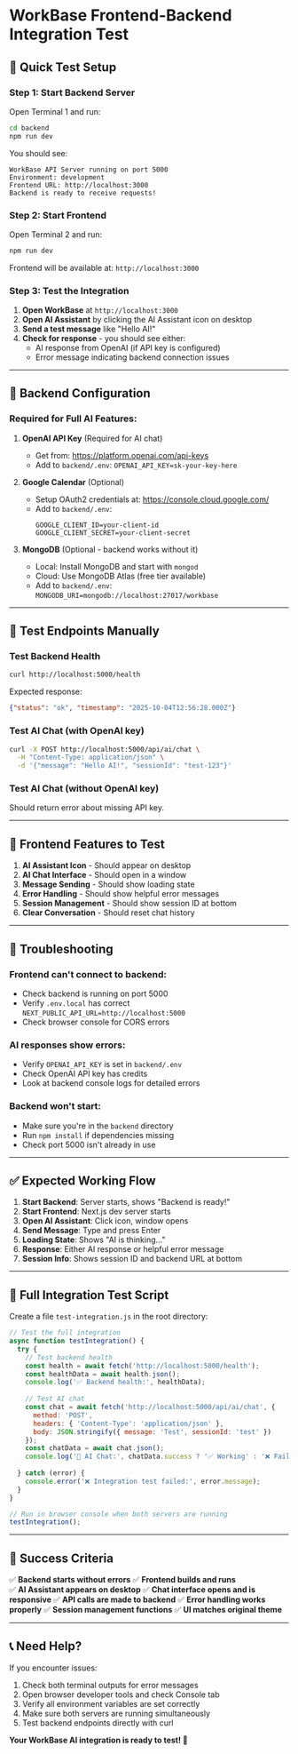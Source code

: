 # WorkBase Frontend-Backend Integration Test

## 🚀 Quick Test Setup

### Step 1: Start Backend Server

Open Terminal 1 and run:

```bash
cd backend
npm run dev
```

You should see:
```
WorkBase API Server running on port 5000
Environment: development  
Frontend URL: http://localhost:3000
Backend is ready to receive requests!
```

### Step 2: Start Frontend

Open Terminal 2 and run:

```bash
npm run dev
```

Frontend will be available at: `http://localhost:3000`

### Step 3: Test the Integration

1. **Open WorkBase** at `http://localhost:3000`
2. **Open AI Assistant** by clicking the AI Assistant icon on desktop
3. **Send a test message** like "Hello AI!"
4. **Check for response** - you should see either:
   - AI response from OpenAI (if API key is configured)
   - Error message indicating backend connection issues

---

## 🔧 Backend Configuration

### Required for Full AI Features:

1. **OpenAI API Key** (Required for AI chat)
   - Get from: https://platform.openai.com/api-keys
   - Add to `backend/.env`: `OPENAI_API_KEY=sk-your-key-here`

2. **Google Calendar** (Optional)
   - Setup OAuth2 credentials at: https://console.cloud.google.com/
   - Add to `backend/.env`: 
     ```
     GOOGLE_CLIENT_ID=your-client-id
     GOOGLE_CLIENT_SECRET=your-client-secret
     ```

3. **MongoDB** (Optional - backend works without it)
   - Local: Install MongoDB and start with `mongod`
   - Cloud: Use MongoDB Atlas (free tier available)
   - Add to `backend/.env`: `MONGODB_URI=mongodb://localhost:27017/workbase`

---

## 🧪 Test Endpoints Manually

### Test Backend Health

```bash
curl http://localhost:5000/health
```
Expected response:
```json
{"status": "ok", "timestamp": "2025-10-04T12:56:28.000Z"}
```

### Test AI Chat (with OpenAI key)

```bash
curl -X POST http://localhost:5000/api/ai/chat \
  -H "Content-Type: application/json" \
  -d '{"message": "Hello AI!", "sessionId": "test-123"}'
```

### Test AI Chat (without OpenAI key)

Should return error about missing API key.

---

## 📱 Frontend Features to Test

1. **AI Assistant Icon** - Should appear on desktop
2. **AI Chat Interface** - Should open in a window
3. **Message Sending** - Should show loading state
4. **Error Handling** - Should show helpful error messages
5. **Session Management** - Should show session ID at bottom
6. **Clear Conversation** - Should reset chat history

---

## 🐛 Troubleshooting

### Frontend can't connect to backend:
- Check backend is running on port 5000
- Verify `.env.local` has correct `NEXT_PUBLIC_API_URL=http://localhost:5000`
- Check browser console for CORS errors

### AI responses show errors:
- Verify `OPENAI_API_KEY` is set in `backend/.env`
- Check OpenAI API key has credits
- Look at backend console logs for detailed errors

### Backend won't start:
- Make sure you're in the `backend` directory
- Run `npm install` if dependencies missing
- Check port 5000 isn't already in use

---

## ✅ Expected Working Flow

1. **Start Backend**: Server starts, shows "Backend is ready!"
2. **Start Frontend**: Next.js dev server starts
3. **Open AI Assistant**: Click icon, window opens
4. **Send Message**: Type and press Enter
5. **Loading State**: Shows "AI is thinking..."
6. **Response**: Either AI response or helpful error message
7. **Session Info**: Shows session ID and backend URL at bottom

---

## 🔄 Full Integration Test Script

Create a file `test-integration.js` in the root directory:

```javascript
// Test the full integration
async function testIntegration() {
  try {
    // Test backend health
    const health = await fetch('http://localhost:5000/health');
    const healthData = await health.json();
    console.log('✅ Backend health:', healthData);
    
    // Test AI chat
    const chat = await fetch('http://localhost:5000/api/ai/chat', {
      method: 'POST',
      headers: { 'Content-Type': 'application/json' },
      body: JSON.stringify({ message: 'Test', sessionId: 'test' })
    });
    const chatData = await chat.json();
    console.log('🤖 AI Chat:', chatData.success ? '✅ Working' : '❌ Failed');
    
  } catch (error) {
    console.error('❌ Integration test failed:', error.message);
  }
}

// Run in browser console when both servers are running
testIntegration();
```

---

## 🎯 Success Criteria

✅ **Backend starts without errors**
✅ **Frontend builds and runs**  
✅ **AI Assistant appears on desktop**
✅ **Chat interface opens and is responsive**
✅ **API calls are made to backend**
✅ **Error handling works properly**
✅ **Session management functions**
✅ **UI matches original theme**

---

## 📞 Need Help?

If you encounter issues:

1. Check both terminal outputs for error messages
2. Open browser developer tools and check Console tab
3. Verify all environment variables are set correctly
4. Make sure both servers are running simultaneously
5. Test backend endpoints directly with curl

**Your WorkBase AI integration is ready to test! 🎉**